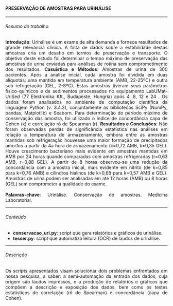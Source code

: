 <html>
<body>

<h4>PRESERVAÇÃO DE AMOSTRAS PARA URINÁLISE</h4>
<hr>
<h6>Resumo do trabalho</h6>
<p align = "justify">
<b>Introdução</b>: Urinálise é um exame de alta demanda e fornece resultados de grande relevância clínica. A falta de dados sobre a estabilidade destas amostras cria um desafio em termos de preservação e transporte. O objetivo deste estudo foi determinar o tempo máximo de preservação das amostras de urina enviadas para análises de rotina sem comprometimento dos resultados. <b>Casuística e Métodos</b>: Amostras de urina de 300 pacientes. Após a análise inicial, cada amostra foi dividida em duas alíquotas: uma mantida em temperatura ambiente (AMB, 22-25ºC) e outra sob refrigeração (GEL, 2-8ºC). Estas amostras tiveram seus parâmetros físico-químicos e de sedimentos processados no equipamento LabUMat-UriSed (77 Elektronika Kft., Budapeste, Hungria) após 4, 8, 12 e 24 . Os dados foram analisados no ambiente de computação científica da linguagem Python (v. 3.4.3), conjuntamente às bibliotecas SciPy (NumPy, pandas, Matplotlib) e Seaborn. Para determinação do período máximo de conservação das amostra, foi utilizado o índice de concordância capa de Cohen (k) e correlação rô de Spearman (r). <b>Resultados e Conclusões</b>: Não foram observadas perdas de significância estatística nas análises em relação a temperatura de armazenamento, embora entre as amostras mantidas sob refrigeração houvesse uma maior formação de precipitados amorfos a partir da 4a hora de armazenamento (k=0,72 AMB, k=0,35 GEL). Houve crescimento bacteriano mais evidente em amostras mantidas em AMB por 24 horas quando comparadas com amostras refrigeradas (r=0,63 AMB, r=0,88 GEL). A partir de 8 horas observou-se uma redução da concordância com a amostra inicial, mais evidente em nitrito (de k=0,85 para k=0,76 AMB) e cilindros hialinos (de k=0,68 para k=0,57 AMB e GEL). Amostras de urina podem ser analisadas em até 12 horas (AMB) ou 8 horas (GEL) sem comprometer a qualidade do exame.
<br><br>
<b>Palavras-chave</b>: Urinálise. Conservação de amostras. Medicina Laboratorial.
</p><hr>


<h6>Conteúdo</h6>
<p>
<ul type="square">
<li><b>conservacao_uri.py</b>: script que gera relatórios e gráficos de urinálise.</li>
<li><b>tesser.py</b>: script que automatiza leitura (OCR) de laudos de urinálise.</li>
</ul>
</p><hr>

<h6>Descrição</h6>
<p align = "justify">
Os scripts apresentados visam solucionar dois problemas enfrentados em nossa pesquisa, a saber: a semi-automação da entrada dos dados, cuja origem são laudos impressos, e a produção de relatórios e gráficos que compõem a descrição e exposição dos dados, bem como os testes estatísticos de correlação (rô de Spearman) e concordância (capa de Cohen).<br>
</p>

</body>
</html>
